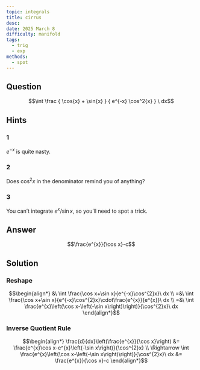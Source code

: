 ```yaml
---
topic: integrals
title: cirrus
desc: 
date: 2025 March 8
difficulty: manifold
tags:
  - trig
  - exp
methods:
  - spot
---
```



## Question
```math
\int
  \frac
    { \cos{x} + \sin{x} }
    { e^{-x} \cos^2{x} }
\ dx
```


## Hints

### 1
$e^{-x}$ is quite nasty.

### 2
Does $\cos^2{x}$ in the denominator remind you of anything?

### 3
You can’t integrate $e^x/\sin{x}$, so you’ll need to spot a trick.


## Answer
```math
\frac{e^{x}}{\cos x}-c
```


## Solution

### Reshape
```math
\begin{align*}
  &\ \int \frac{\cos x+\sin x}{e^{-x}\cos^{2}x}\ dx
  \\ =&\ \int \frac{\cos x+\sin x}{e^{-x}\cos^{2}x}\cdot\frac{e^{x}}{e^{x}}\ dx
  \\ =&\ \int \frac{e^{x}\left(\cos x-\left(-\sin x\right)\right)}{\cos^{2}x}\ dx
\end{align*}
```

### Inverse Quotient Rule
```math
\begin{align*}
  \frac{d}{dx}\left(\frac{e^{x}}{\cos x}\right)
    &= \frac{e^{x}\cos x-e^{x}\left(-\sin x\right)}{\cos^{2}x}
  \\ \Rightarrow \int \frac{e^{x}\left(\cos x-\left(-\sin x\right)\right)}{\cos^{2}x}\ dx
    &= \frac{e^{x}}{\cos x}-c
\end{align*}
```

